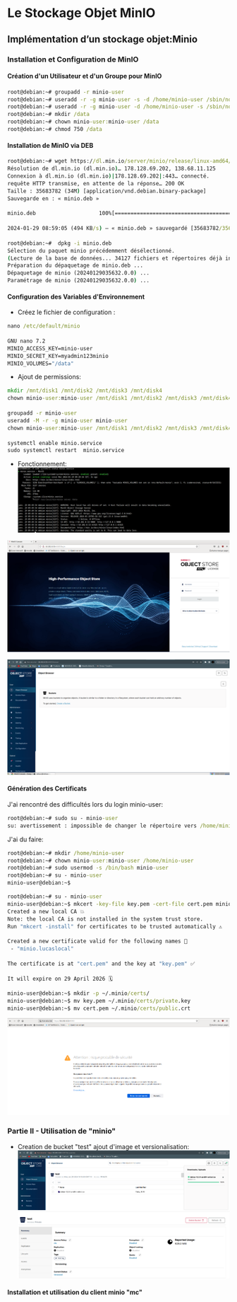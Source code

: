 # Le Stockage Objet MinIO
##  Implémentation d’un stockage objet:Minio
### Installation et Configuration de MinIO

#### Création d'un Utilisateur et d'un Groupe pour MinIO
```cmd
root@debian:~# groupadd -r minio-user
root@debian:~# useradd -r -g minio-user -s -d /home/minio-user /sbin/nologin minio-user
root@debian:~# useradd -r -g minio-user -d /home/minio-user -s /sbin/nologin minio-user
root@debian:~# mkdir /data
root@debian:~# chown minio-user:minio-user /data
root@debian:~# chmod 750 /data
```
#### Installation de MinIO via DEB
```cmd
root@debian:~# wget https://dl.min.io/server/minio/release/linux-amd64/minio.deb--2024-01-29 08:57:54--  https://dl.min.io/server/minio/release/linux-amd64/minio.deb
Résolution de dl.min.io (dl.min.io)… 178.128.69.202, 138.68.11.125
Connexion à dl.min.io (dl.min.io)|178.128.69.202|:443… connecté.
requête HTTP transmise, en attente de la réponse… 200 OK
Taille : 35683782 (34M) [application/vnd.debian.binary-package]
Sauvegarde en : « minio.deb »

minio.deb                    100%[===========================================>]  34,03M   816KB/s    ds 71s     

2024-01-29 08:59:05 (494 KB/s) — « minio.deb » sauvegardé [35683782/35683782]

root@debian:~#  dpkg -i minio.deb
Sélection du paquet minio précédemment désélectionné.
(Lecture de la base de données... 34127 fichiers et répertoires déjà installés.)
Préparation du dépaquetage de minio.deb ...
Dépaquetage de minio (20240129035632.0.0) ...
Paramétrage de minio (20240129035632.0.0) ...
```
#### Configuration des Variables d'Environnement
- Créez le fichier de configuration :
```cmd
nano /etc/default/minio

GNU nano 7.2                                                                          /etc/default/minio                                                                                    
MINIO_ACCESS_KEY=minio-user
MINIO_SECRET_KEY=myadmin123minio
MINIO_VOLUMES="/data"
```
- Ajout de permissions:
```cmd
mkdir /mnt/disk1 /mnt/disk2 /mnt/disk3 /mnt/disk4
chown minio-user:minio-user /mnt/disk1 /mnt/disk2 /mnt/disk3 /mnt/disk4

groupadd -r minio-user
useradd -M -r -g minio-user minio-user
chown minio-user:minio-user /mnt/disk1 /mnt/disk2 /mnt/disk3 /mnt/disk4

systemctl enable minio.service
sudo systemctl restart  minio.service
```
- Fonctionnement:
![Alt_text](../images/1.png)

![Alt_text](../images/2.png)

![Alt_text](../images/3.png)
#### Génération des Certificats
J'ai rencontré des difficultés lors du login minio-user:
```cmd
root@debian:~# sudo su - minio-user
su: avertissement : impossible de changer le répertoire vers /home/minio-user: Aucun fichier ou dossier de ce type
```
J'ai du faire:
```cmd
root@debian:~# mkdir /home/minio-user
root@debian:~# chown minio-user:minio-user /home/minio-user
root@debian:~# sudo usermod -s /bin/bash minio-user
root@debian:~# su - minio-user
minio-user@debian:~$ 
```
```cmd
root@debian:~# su - minio-user
minio-user@debian:~$ mkcert -key-file key.pem -cert-file cert.pem minio.lucaslocal 
Created a new local CA 💥
Note: the local CA is not installed in the system trust store.
Run "mkcert -install" for certificates to be trusted automatically ⚠️

Created a new certificate valid for the following names 📜
 - "minio.lucaslocal"

The certificate is at "cert.pem" and the key at "key.pem" ✅

It will expire on 29 April 2026 🗓

minio-user@debian:~$ mkdir -p ~/.minio/certs/
minio-user@debian:~$ mv key.pem ~/.minio/certs/private.key
minio-user@debian:~$ mv cert.pem ~/.minio/certs/public.crt
```

![Alt_text](../images/5.png)
### Partie II - Utilisation de "minio"
- Creation de bucket "test" ajout d'image et versionalisation:
![Alt_text](../images/4.png)
![Alt_text](../images/6.png)

#### Installation et utilisation du client minio "mc"



